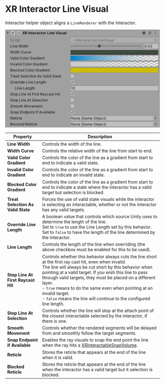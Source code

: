 # XR Interactor Line Visual

Interactor helper object aligns a `LineRenderer` with the Interactor.

![XRInteractorLineVisual component](images/xr-interactor-line-visual.png)

| **Property** | **Description** |
|---|---|
| **Line Width** | Controls the width of the line. |
| **Width Curve** | Controls the relative width of the line from start to end. |
| **Valid Color Gradient** | Controls the color of the line as a gradient from start to end to indicate a valid state. |
| **Invalid Color Gradient** | Controls the color of the line as a gradient from start to end to indicate an invalid state. |
| **Blocked Color Gradient** | Controls the color of the line as a gradient from start to end to indicate a state where the interactor has a valid target but selection is blocked. |
| **Treat Selection As Valid State** | Forces the use of valid state visuals while the interactor is selecting an interactable, whether or not the interactor has any valid targets. |
| **Override Line Length** | A boolean value that controls which source Unity uses to determine the length of the line.<br />Set to `true` to use the Line Length set by this behavior.<br />Set to `false` to have the length of the line determined by the Interactor. |
| **Line Length** | Controls the length of the line when overriding (the above checkbox must be enabled for this to be used). |
| **Stop Line At First Raycast Hit** | Controls whether this behavior always cuts the line short at the first ray cast hit, even when invalid.<br />The line will always be cut short by this behavior when pointing at a valid target. If you wish this line to pass through valid targets, they must be placed on a different layer.<br />- `true` means to do the same even when pointing at an invalid target.<br />- `false` means the line will continue to the configured line length. |
| **Stop Line At Selection** | Controls whether the line will stop at the attach point of the closest interactable selected by the interactor, if there is one. |
| **Smooth Movement** | Controls whether the rendered segments will be delayed from and smoothly follow the target segments. |
| **Snap Endpoint if Available** | Enables the ray visuals to snap the end point the line when the ray hits a [XRInteractableSnapVolume](xr-interactable-snap-volume.md). |
| **Reticle** | Stores the reticle that appears at the end of the line when it is valid. |
| **Blocked Reticle** | Stores the reticle that appears at the end of the line when the interactor has a valid target but it selection is blocked. |